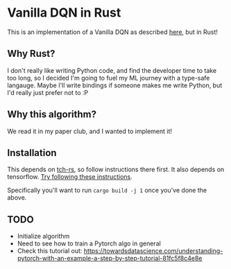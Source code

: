 # Vanilla DQN in Rust

This is an implementation of a Vanilla DQN as described [here](https://www.cs.toronto.edu/~vmnih/docs/dqn.pdf), but in Rust!

## Why Rust?

I don't really like writing Python code, and find the developer time to take too long, so I decided I'm going to fuel my ML journey with a type-safe langauge. Maybe I'll write bindings if someone makes me write Python, but I'd really just prefer not to :P

## Why this algorithm?

We read it in my paper club, and I wanted to implement it!

## Installation

This depends on [tch-rs](https://github.com/LaurentMazare/tch-rs), so follow instructions there first.
It also depends on tensorflow. [Try following these instructions](https://github.com/tensorflow/rust).

Specifically you'll want to run `cargo build -j 1` once you've done the above.


## TODO
- Initialize algorithm
- Need to see how to train a Pytorch algo in general
- Check this tutorial out: https://towardsdatascience.com/understanding-pytorch-with-an-example-a-step-by-step-tutorial-81fc5f8c4e8e

